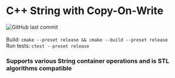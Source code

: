 # C++ String with Copy-On-Write
![GitHub last commit](https://img.shields.io/github/last-commit/allenvox/string-cow)<br><br>
Build: `cmake --preset release && cmake --build --preset release`<br>
Run tests: `ctest --preset release`<br>
### Supports various String container operations and is STL algorithms compatible
